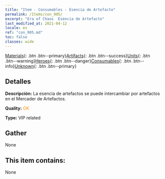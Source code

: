 ```yaml
---
title: "Item - Consumables - Esencia de Artefacto"
permalink: /Items/con_905/
excerpt: "Era of Chaos  Esencia de Artefacto"
last_modified_at: 2021-04-12
locale: es
ref: "con_905.md"
toc: false
classes: wide
---
```

 [Materials](/es/Items/){: .btn .btn--primary}[Artifacts](/es/Items/Artifacts/){: .btn .btn--success}[Units](/es/Items/Units/){: .btn .btn--warning}[Heroes](/es/Items/Heroes/){: .btn .btn--danger}[Consumables](/es/Items/Consumables/){: .btn .btn--info}[Unknown](/es/Items/Unknown/){: .btn .btn--primary}

## Detalles
 **Descripción:** La esencia de artefactos se puede intercambiar por artefactos en el Mercader de Artefactos.

 **Quality:** <span style="color: #FF8C00">OK</span>

 **Type:** VIP related

## Gather

  None

## This item contains:

  None

